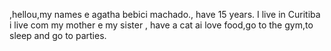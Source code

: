 
,hellou,my names e agatha bebici machado.,
have 15 years. I live in Curitiba 
i live com my mother e my sister ,
have a cat 
ai love food,go to the gym,to sleep and go to parties.
